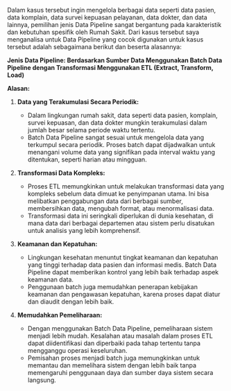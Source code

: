Dalam kasus tersebut ingin mengelola berbagai data seperti data pasien, data komplain, data survei kepuasan pelayanan, data dokter, dan data lainnya, pemilihan jenis Data Pipeline sangat bergantung pada karakteristik dan kebutuhan spesifik oleh Rumah Sakit. Dari kasus tersebut saya menganalisa untuk Data Pipeline yang cocok digunakan untuk kasus tersebut adalah sebagaimana berikut dan beserta alasannya:

**Jenis Data Pipeline: Berdasarkan Sumber Data Menggunakan Batch Data Pipeline dengan Transformasi Menggunakan ETL (Extract, Transform, Load)**

**Alasan:**

1. **Data yang Terakumulasi Secara Periodik:**
   - Dalam lingkungan rumah sakit, data seperti data pasien, komplain, survei kepuasan, dan data dokter mungkin terakumulasi dalam jumlah besar selama periode waktu tertentu.
   - Batch Data Pipeline sangat sesuai untuk mengelola data yang terkumpul secara periodik. Proses batch dapat dijadwalkan untuk menangani volume data yang signifikan pada interval waktu yang ditentukan, seperti harian atau mingguan.

2. **Transformasi Data Kompleks:**
   - Proses ETL memungkinkan untuk melakukan transformasi data yang kompleks sebelum data dimuat ke penyimpanan utama. Ini bisa melibatkan penggabungan data dari berbagai sumber, membersihkan data, mengubah format, atau menormalisasi data.
   - Transformasi data ini seringkali diperlukan di dunia kesehatan, di mana data dari berbagai departemen atau sistem perlu disatukan untuk analisis yang lebih komprehensif.

3. **Keamanan dan Kepatuhan:**
   - Lingkungan kesehatan menuntut tingkat keamanan dan kepatuhan yang tinggi terhadap data pasien dan informasi medis. Batch Data Pipeline dapat memberikan kontrol yang lebih baik terhadap aspek keamanan data.
   - Penggunaan batch juga memudahkan penerapan kebijakan keamanan dan pengawasan kepatuhan, karena proses dapat diatur dan diaudit dengan lebih baik.

4. **Memudahkan Pemeliharaan:**
   - Dengan menggunakan Batch Data Pipeline, pemeliharaan sistem menjadi lebih mudah. Kesalahan atau masalah dalam proses ETL dapat diidentifikasi dan diperbaiki pada tahap tertentu tanpa mengganggu operasi keseluruhan.
   - Pemisahan proses menjadi batch juga memungkinkan untuk memantau dan memelihara sistem dengan lebih baik tanpa memengaruhi penggunaan daya dan sumber daya sistem secara langsung.